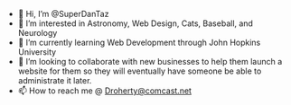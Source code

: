 - 👋 Hi, I’m @SuperDanTaz
- 👀 I’m interested in Astronomy, Web Design, Cats, Baseball, and Neurology
- 🌱 I’m currently learning Web Development through John Hopkins University
- 💞️ I’m looking to collaborate with new businesses to help them launch a website for them so they will eventually have someone be able to administrate it later.
- 📫 How to reach me @ Droherty@comcast.net

<!---
SuperDanTaz/SuperDanTaz is a ✨ special ✨ repository because its `README.md` (this file) appears on your GitHub profile.
You can click the Preview link to take a look at your changes.
--->
